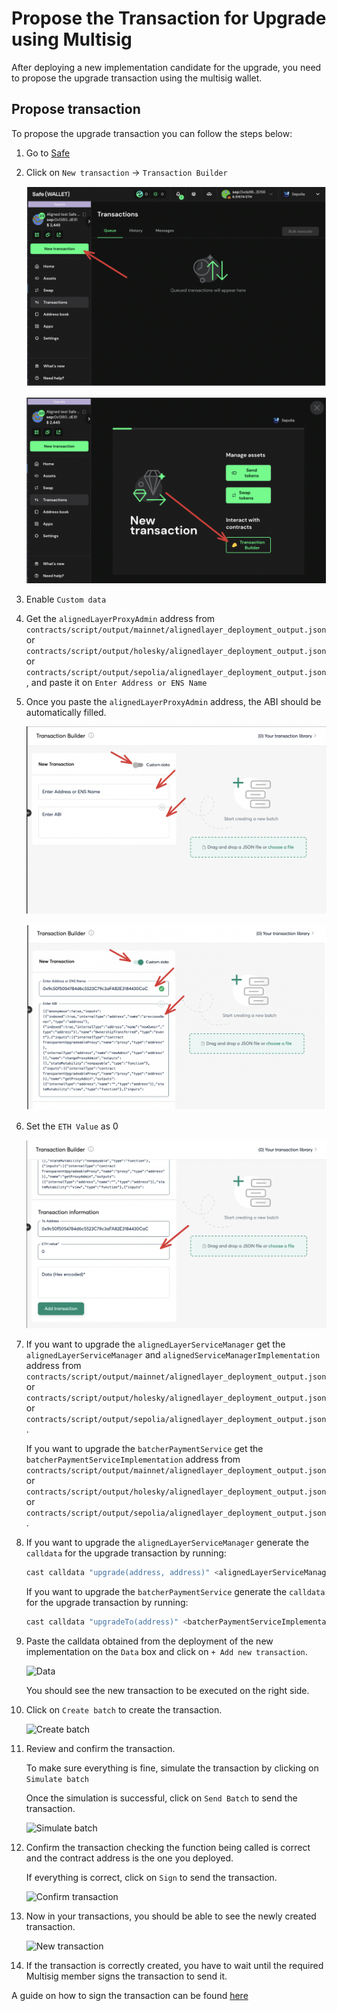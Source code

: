 # Propose the Transaction for Upgrade using Multisig

After deploying a new implementation candidate for the upgrade, you need to propose the upgrade transaction using the multisig wallet.

## Propose transaction

To propose the upgrade transaction you can follow the steps below:

1. Go to [Safe](https://app.safe.global/home)

2. Click on `New transaction` -> `Transaction Builder`
   
   ![New transaction](./images/3_b_2_multisig_1.png)

   ![Transaction Builder](./images/3_b_2_multisig_2.png)

3. Enable `Custom data`

4. Get the `alignedLayerProxyAdmin` address from ```contracts/script/output/mainnet/alignedlayer_deployment_output.json``` or ```contracts/script/output/holesky/alignedlayer_deployment_output.json``` or ```contracts/script/output/sepolia/alignedlayer_deployment_output.json```, and paste it on `Enter Address or ENS Name`

5. Once you paste the `alignedLayerProxyAdmin` address, the ABI should be automatically filled.

      ![Enter Address or ENS Name](./images/3_b_2_multisig_3.png)

      ![Enter ABI](./images/3_b_2_multisig_4.png)

6. Set the `ETH Value` as 0

      ![ETH Value](./images/3_b_2_multisig_5.png)

7. If you want to upgrade the ```alignedLayerServiceManager``` get the ```alignedLayerServiceManager``` and ```alignedServiceManagerImplementation``` address from ```contracts/script/output/mainnet/alignedlayer_deployment_output.json``` or ```contracts/script/output/holesky/alignedlayer_deployment_output.json``` or ```contracts/script/output/sepolia/alignedlayer_deployment_output.json```.

   If you want to upgrade the ```batcherPaymentService``` get the ```batcherPaymentServiceImplementation``` address from ```contracts/script/output/mainnet/alignedlayer_deployment_output.json``` or ```contracts/script/output/holesky/alignedlayer_deployment_output.json``` or ```contracts/script/output/sepolia/alignedlayer_deployment_output.json```.

8. If you want to upgrade the ```alignedLayerServiceManager``` generate the `calldata` for the upgrade transaction by running:

    ```bash
    cast calldata "upgrade(address, address)" <alignedLayerServiceManager> <alignedLayerServiceManagerImplementation>
    ```

   If you want to upgrade the ```batcherPaymentService``` generate the `calldata` for the upgrade transaction by running:

    ```bash
   cast calldata "upgradeTo(address)" <batcherPaymentServiceImplementation>
   ```

9. Paste the calldata obtained from the deployment of the new implementation on the `Data` box and click on `+ Add new transaction`.

     ![Data](./images/3_b_2_multisig_6.png)

     You should see the new transaction to be executed on the right side.

10. Click on `Create batch` to create the transaction.

      ![Create batch](./images/3_b_2_multisig_7.png)

11. Review and confirm the transaction.
   
      To make sure everything is fine, simulate the transaction by clicking on `Simulate batch`
   
      Once the simulation is successful, click on `Send Batch` to send the transaction.

      ![Simulate batch](./images/3_b_2_multisig_8.png)

12. Confirm the transaction checking the function being called is correct and the contract address is the one you deployed.

      If everything is correct, click on `Sign` to send the transaction.

      ![Confirm transaction](./images/3_b_2_multisig_9.png)

13. Now in your transactions, you should be able to see the newly created transaction.

      ![New transaction](./images/3_b_2_multisig_10.png)

14. If the transaction is correctly created, you have to wait until the required Multisig member signs the transaction to send it.

A guide on how to sign the transaction can be found [here](./3_b_3_approve_upgrade.md)
